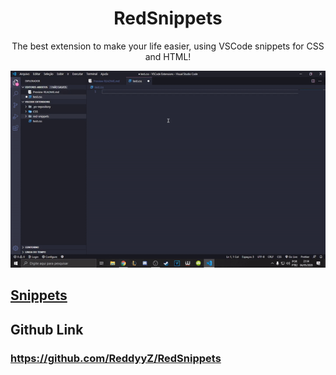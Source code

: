 <h1 align="center"> RedSnippets </h1>
<p align="center"> The best extension to make your life easier, using VSCode snippets for CSS and HTML!  </p>

![demonstration](assets/demonstration.gif)

## [Snippets](snippets.md)

## Github Link

### https://github.com/ReddyyZ/RedSnippets
